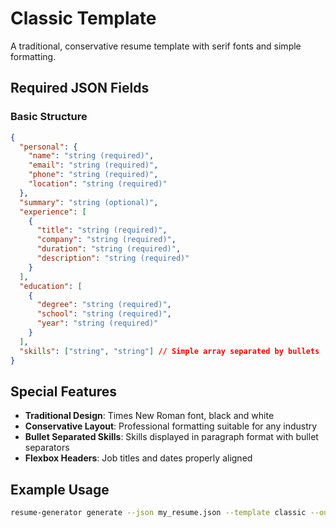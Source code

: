 # Classic Template

A traditional, conservative resume template with serif fonts and simple formatting.

## Required JSON Fields

### Basic Structure
```json
{
  "personal": {
    "name": "string (required)",
    "email": "string (required)", 
    "phone": "string (required)",
    "location": "string (required)"
  },
  "summary": "string (optional)",
  "experience": [
    {
      "title": "string (required)",
      "company": "string (required)",
      "duration": "string (required)",
      "description": "string (required)"
    }
  ],
  "education": [
    {
      "degree": "string (required)",
      "school": "string (required)", 
      "year": "string (required)"
    }
  ],
  "skills": ["string", "string"] // Simple array separated by bullets
}
```

## Special Features

- **Traditional Design**: Times New Roman font, black and white
- **Conservative Layout**: Professional formatting suitable for any industry
- **Bullet Separated Skills**: Skills displayed in paragraph format with bullet separators
- **Flexbox Headers**: Job titles and dates properly aligned

## Example Usage
```bash
resume-generator generate --json my_resume.json --template classic --output resume.pdf
```